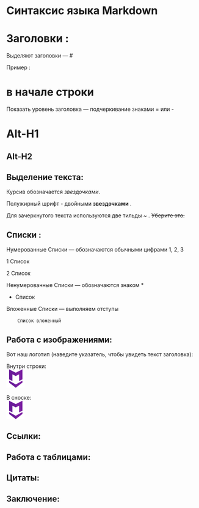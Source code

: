 # **Синтаксис языка Markdown**
# Заголовки :

Выделяют заголовки — # 

Пример :
# в начале строки

Показать уровень заголовка — подчеркивание знаками = или -

Alt-H1
======

Alt-H2
------

## Выделение текста:

Курсив обозначается *звездочками*.

Полужирный шрифт - двойными **звездочками** .

Для зачеркнутого текста используются две тильды ~ . ~~Уберите это.~~

## Списки :

Нумерованные Списки — обозначаются обычными цифрами 1, 2, 3

1 Список

2 Список

Ненумерованные Списки — обозначаются знаком *

* Список

Вложенные Списки — выполняем отступы

        Список вложенный

## Работа с изображениями:

Вот наш логотип (наведите указатель, чтобы увидеть текст заголовка):

Внутри строки:  
![alt-текст](https://github.com/adam-p/markdown-here/raw/master/src/common/images/icon48.png "Текст заголовка логотипа 1")

В сноске:  
![alt-текст][logo]

[logo]: https://github.com/adam-p/markdown-here/raw/master/src/common/images/icon48.png "Текст заголовка логотипа 2"

## Cсылки:

## Работа с таблицами:

## Цитаты:

## Заключение:




